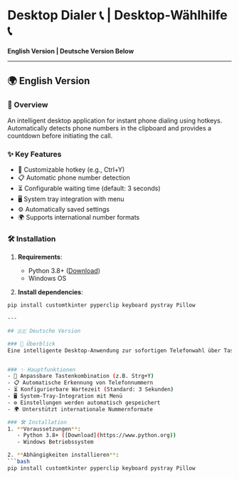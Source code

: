# Desktop Dialer 📞 | Desktop-Wählhilfe 📞

**English Version | Deutsche Version Below**

---

## 🌍 English Version

### 📌 Overview
An intelligent desktop application for instant phone dialing using hotkeys. Automatically detects phone numbers in the clipboard and provides a countdown before initiating the call.


### ✨ Key Features
- 🔑 Customizable hotkey (e.g., Ctrl+Y)
- 📋 Automatic phone number detection
- ⏳ Configurable waiting time (default: 3 seconds)
- 🖥️ System tray integration with menu
- ⚙️ Automatically saved settings
- 🌍 Supports international number formats

### 🛠️ Installation
1. **Requirements**:
   - Python 3.8+ ([Download](https://www.python.org))
   - Windows OS

2. **Install dependencies**:

```bash
pip install customtkinter pyperclip keyboard pystray Pillow

---

## 🇩🇪 Deutsche Version

### 📌 Überblick
Eine intelligente Desktop-Anwendung zur sofortigen Telefonwahl über Tastenkombination. Erkennt automatisch Telefonnummern in der Zwischenablage und bietet einen Countdown bis zum Wählvorgang.


### ✨ Hauptfunktionen
- 🔑 Anpassbare Tastenkombination (z.B. Strg+Y)
- 📋 Automatische Erkennung von Telefonnummern
- ⏳ Konfigurierbare Wartezeit (Standard: 3 Sekunden)
- 🖥️ System-Tray-Integration mit Menü
- ⚙️ Einstellungen werden automatisch gespeichert
- 🌍 Unterstützt internationale Nummernformate

### 🛠️ Installation
1. **Voraussetzungen**:
   - Python 3.8+ ([Download](https://www.python.org))
   - Windows Betriebssystem

2. **Abhängigkeiten installieren**:
```bash
pip install customtkinter pyperclip keyboard pystray Pillow

